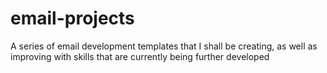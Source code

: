 # email-projects
A series of email development templates that I shall be creating, as well as improving with skills that are currently being further developed
